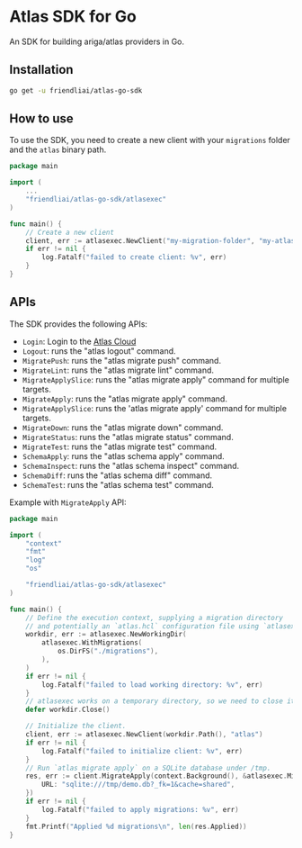 # Atlas SDK for Go

An SDK for building ariga/atlas providers in Go.

## Installation

```bash
go get -u friendliai/atlas-go-sdk
```

## How to use

To use the SDK, you need to create a new client with your `migrations` folder and the `atlas` binary path.

```go
package main

import (
    ...
    "friendliai/atlas-go-sdk/atlasexec"
)

func main() {
    // Create a new client
    client, err := atlasexec.NewClient("my-migration-folder", "my-atlas-cli-path")
    if err != nil {
        log.Fatalf("failed to create client: %v", err)
    }
}
```

## APIs

The SDK provides the following APIs:

- `Login`: Login to the [Atlas Cloud](https://atlasgo.cloud/)
- `Logout`: runs the "atlas logout" command.
- `MigratePush`: runs the "atlas migrate push" command.
- `MigrateLint`: runs the "atlas migrate lint" command.
- `MigrateApplySlice`: runs the "atlas migrate apply" command for multiple targets.
- `MigrateApply`: runs the "atlas migrate apply" command.
- `MigrateApplySlice`: runs the 'atlas migrate apply' command for multiple targets.
- `MigrateDown`: runs the "atlas migrate down" command.
- `MigrateStatus`: runs the "atlas migrate status" command.
- `MigrateTest`: runs the "atlas migrate test" command.
- `SchemaApply`: runs the "atlas schema apply" command.
- `SchemaInspect`: runs the "atlas schema inspect" command.
- `SchemaDiff`: runs the "atlas schema diff" command.
- `SchemaTest`: runs the "atlas schema test" command.

Example with `MigrateApply` API:

```go
package main

import (
    "context"
    "fmt"
    "log"
    "os"

    "friendliai/atlas-go-sdk/atlasexec"
)

func main() {
    // Define the execution context, supplying a migration directory
    // and potentially an `atlas.hcl` configuration file using `atlasexec.WithHCL`.
    workdir, err := atlasexec.NewWorkingDir(
        atlasexec.WithMigrations(
            os.DirFS("./migrations"),
        ),
    )
    if err != nil {
        log.Fatalf("failed to load working directory: %v", err)
    }
    // atlasexec works on a temporary directory, so we need to close it
    defer workdir.Close()

    // Initialize the client.
    client, err := atlasexec.NewClient(workdir.Path(), "atlas")
    if err != nil {
        log.Fatalf("failed to initialize client: %v", err)
    }
    // Run `atlas migrate apply` on a SQLite database under /tmp.
    res, err := client.MigrateApply(context.Background(), &atlasexec.MigrateApplyParams{
        URL: "sqlite:///tmp/demo.db?_fk=1&cache=shared",
    })
    if err != nil {
        log.Fatalf("failed to apply migrations: %v", err)
    }
    fmt.Printf("Applied %d migrations\n", len(res.Applied))
}
```